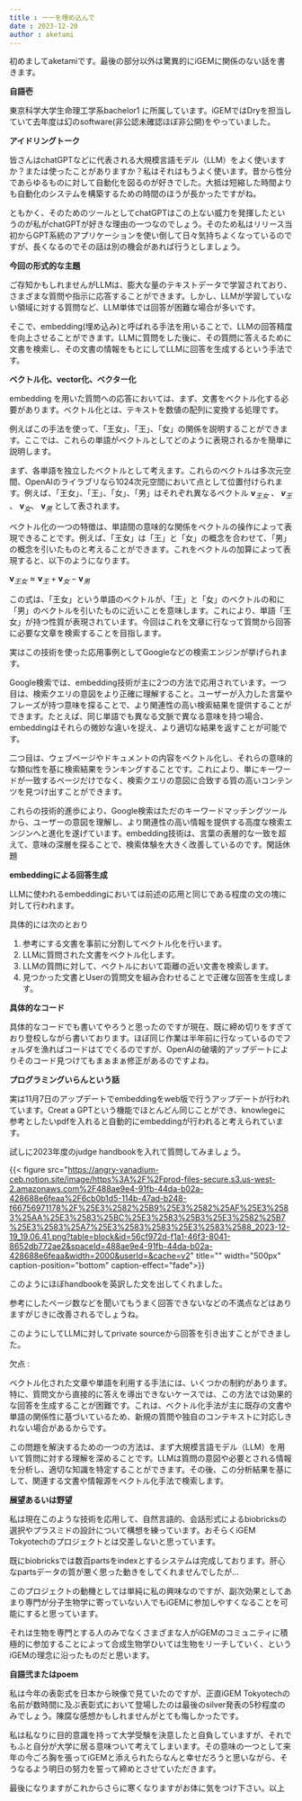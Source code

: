 ```yaml
---
title : ーーを埋め込んで
date : 2023-12-20
author : aketami
---
```



初めましてaketamiです。最後の部分以外は驚異的にiGEMに関係のない話を書きます。

**自語壱**

東京科学大学生命理工学系bachelor1 に所属しています。iGEMではDryを担当していて去年度は幻のsoftware(非公認未確認ほぼ非公開)をやっていました。

**アイドリングトーク**

皆さんはchatGPTなどに代表される大規模言語モデル（LLM）をよく使いますか？または使ったことがありますか？私はそれはもうよく使います。昔から性分であらゆるものに対して自動化を図るのが好きでした。大抵は短縮した時間よりも自動化のシステムを構築するための時間のほうが長かったですがね。

ともかく、そのためのツールとしてchatGPTはこの上ない威力を発揮したというのが私がchatGPTが好きな理由の一つなのでしょう。そのため私はリリース当初からGPT系統のアプリケーションを使い倒して日々気持ちよくなっているのですが、長くなるのでその話は別の機会があれば行うとしましょう。

**今回の形式的な主題**

ご存知かもしれませんがLLMは、膨大な量のテキストデータで学習されており、さまざまな質問や指示に応答することができます。しかし、LLMが学習していない領域に対する質問など、LLM単体では回答が困難な場合が多いです。

そこで、embedding(埋め込み)と呼ばれる手法を用いることで、LLMの回答精度を向上させることができます。LLMに質問をした後に、その質問に答えるために文書を検索し、その文書の情報をもとにしてLLMに回答を生成するという手法です。

**ベクトル化、vector化、ベクター化**

embedding を用いた質問への応答においては、まず、文書をベクトル化する必要があります。ベクトル化とは、テキストを数値の配列に変換する処理です。

例えばこの手法を使って、「王女」、「王」、「女」の関係を説明することができます。ここでは、これらの単語がベクトルとしてどのように表現されるかを簡単に説明します。

まず、各単語を独立したベクトルとして考えます。これらのベクトルは多次元空間、OpenAIのライラブリなら1024次元空間において点として位置付けられます。例えば、「王女」、「王」、「女」、「男」はそれぞれ異なるベクトル  $\mathbf{v}_{王女}$ *、 $\mathbf{v}_{王}$* 、 $\mathbf{v}_{女}$、 $\mathbf{v}_{男}$ として表されます。

ベクトル化の一つの特徴は、単語間の意味的な関係をベクトルの操作によって表現できることです。例えば、「王女」は「王」と「女」の概念を合わせて、「男」の概念を引いたものと考えることができます。これをベクトルの加算によって表現すると、以下のようになります。

$\mathbf{v}_{王女} \approx \mathbf{v}_{王} + \mathbf{v}_{女} -\mathbf{v}_{男}$

この式は、「王女」という単語のベクトルが、「王」と「女」のベクトルの和に「男」のベクトルを引いたものに近いことを意味します。これにより、単語「王女」が持つ性質が表現されています。今回はこれを文章に行なって質問から回答に必要な文章を検索することを目指します。

実はこの技術を使った応用事例としてGoogleなどの検索エンジンが挙げられます。

Google検索では、embedding技術が主に2つの方法で応用されています。一つ目は、検索クエリの意図をより正確に理解すること。ユーザーが入力した言葉やフレーズが持つ意味を探ることで、より関連性の高い検索結果を提供することができます。たとえば、同じ単語でも異なる文脈で異なる意味を持つ場合、embeddingはそれらの微妙な違いを捉え、より適切な結果を返すことが可能です。

二つ目は、ウェブページやドキュメントの内容をベクトル化し、それらの意味的な類似性を基に検索結果をランキングすることです。これにより、単にキーワードが一致するページだけでなく、検索クエリの意図に合致する質の高いコンテンツを見つけ出すことができます。

これらの技術的進歩により、Google検索はただのキーワードマッチングツールから、ユーザーの意図を理解し、より関連性の高い情報を提供する高度な検索エンジンへと進化を遂げています。embedding技術は、言葉の表層的な一致を超えて、意味の深層を探ることで、検索体験を大きく改善しているのです。閑話休題

**embeddingによる回答生成**

LLMに使われるembeddingにおいては前述の応用と同じである程度の文の塊に対して行われます。

具体的には次のとおり

1. 参考にする文書を事前に分割してベクトル化を行います。
2. LLMに質問された文書をベクトル化します。
3. LLMの質問に対して、ベクトルにおいて距離の近い文書を検索します。
4. 見つかった文書とUserの質問文を組み合わせることで正確な回答を生成します。

**具体的なコード**

具体的なコードでも書いてやろうと思ったのですが現在、既に締め切りをすぎており登校しながら書いております。ほぼ同じ作業は半年前に行なっているのでフォルダを漁ればコードはてでくるのですが、OpenAIの破壊的アップデートによりそのコード見つけてもまぁまぁ修正があるのですよね。

**プログラミングいらんという話**

実は11月7日のアップデートでembeddingをweb版で行うアップデートが行われています。Creat a GPTという機能でほとんどん同じことができ、knowlegeに参考としたいpdfを入れると自動的にembeddingが行われると考えられています。

試しに2023年度のjudge handbookを入れて質問してみましょう。

{{< figure src="https://angry-vanadium-ceb.notion.site/image/https%3A%2F%2Fprod-files-secure.s3.us-west-2.amazonaws.com%2F488ae9e4-91fb-44da-b02a-428688e6feaa%2F6cb0b1d5-114b-47ad-b248-f66756971178%2F%25E3%2582%25B9%25E3%2582%25AF%25E3%2583%25AA%25E3%2583%25BC%25E3%2583%25B3%25E3%2582%25B7%25E3%2583%25A7%25E3%2583%2583%25E3%2583%2588_2023-12-19_19.06.41.png?table=block&id=56cf972d-f1a1-46f3-8041-8652db772ae2&spaceId=488ae9e4-91fb-44da-b02a-428688e6feaa&width=2000&userId=&cache=v2" title="" width="500px" caption-position="bottom" caption-effect="fade">}}

このようにほぼhandbookを英訳した文を出してくれました。

参考にしたページ数などを聞いてもうまく回答できないなどの不満点などはありますがじきに改善されるでしょうね。

このようにしてLLMに対してprivate sourceから回答を引き出すことができました。

欠点 : 

ベクトル化された文章や単語を利用する手法には、いくつかの制約があります。特に、質問文から直接的に答えを導出できないケースでは、この方法では効果的な回答を生成することが困難です。これは、ベクトル化手法が主に既存の文書や単語の関係性に基づいているため、新規の質問や独自のコンテキストに対応しきれない場合があるからです。

この問題を解決するための一つの方法は、まず大規模言語モデル（LLM）を用いて質問に対する理解を深めることです。LLMは質問の意図や必要とされる情報を分析し、適切な知識を特定することができます。その後、この分析結果を基にして、関連する文書や情報源をベクトル化手法で検索します。

**展望あるいは野望**

私は現在このような技術を応用して、自然言語的、会話形式によるbiobricksの選択やプラスミドの設計について構想を練っています。おそらくiGEM Tokyotechのプロジェクトとは交差しないと思っています。

既にbiobricksでは数百partsをindexとするシステムは完成しております。肝心なpartsデータの質が悪く思った動きをしてくれませんでしたが…

このプロジェクトの動機としては単純に私の興味なのですが、副次効果としてあまり専門が分子生物学に寄っていない人でもiGEMに参加しやすくなることを可能にすると思っています。

それは生物を専門とする人のみでなくさまざまな人がiGEMのコミュニティに積極的に参加することによって合成生物学ひいては生物をリーチしていく、というiGEMの理念に沿ったものだと思います。

**自語弐またはpoem**

私は今年の表彰式を日本から映像で見ていたのですが、正直iGEM Tokyotechの名前が数時間に及ぶ表彰式において登場したのは最後のsilver発表の5秒程度のみでしょう。陳腐な感想かもしれませんがとても悔しかったです。

私は私なりに目的意識を持って大学受験を決意したと自負していますが、それでもふと自分が大学に居る意味ついて考えてしまいます。その意味の一つとして来年の今ごろ胸を張ってiGEMと添えられたらなんと幸せだろうと思いながら、そうなるよう明日の努力を誓って締めとさせていただきます。

最後になりますがこれからさらに寒くなりますがお体に気をつけ下さい。以上